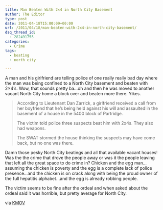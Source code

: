 ```yaml
---
title: Man Beaten With 2×4 in North City Basement
author: The Editor
type: post
date: 2011-04-18T15:00:09+00:00
url: /2011/04/18/man-beaten-with-2x4-in-north-city-basement/
dsq_thread_id:
  - 282491755
categories:
  - Crime
tags:
  - beating
  - north city

---
```

[<img class="alignright size-full wp-image-9678" title="cedar-2x4" src="http://media.punchingkitty.com/wordpress/2011/04/cedar-2x4.jpeg?filter=resize&w=250" alt="" />][1]A man and his girlfriend are telling police of one really really bad day where the man was being confined to a North City basement and beaten with 2&#215;4&#8217;s. Wow, that sounds pretty ba&#8230;oh and then he was moved to another vacant North City home a block over and beaten more there. Yikes.

> According to Lieutenant Dan Zarrick, a girlfriend received a call from her boyfriend that he&#8217;s being held against his will and assaulted in the basement of a house in the 5400 block of Partridge.
> 
> The victim told police three suspects beat him with 2x4s. They also had weapons.
> 
> The SWAT stormed the house thinking the suspects may have come back, but no one was there.

Damn those pesky North City beatings and all that available vacant houses! Was the the crime that drove the people away or was it the people leaving that left all the great space to do crime in? Chicken and the egg man&#8230;assuming the chicken is poverty and the egg is a complete lack of police presence&#8230;and the chicken is on crack along with being the proud owner of the full hepatitis alphabet&#8230;and the egg is already robbing people.

The victim seems to be fine after the ordeal and when asked about the ordeal said it was horrible, but pretty average for North City.

via <a href="http://www.kmov.com/news/local/Police-Possible-hostage-situation-in-north-St-Louis-119931539.html" target="_blank">KMOV</a>

 [1]: http://media.punchingkitty.com/wordpress/2011/04/cedar-2x4.jpeg